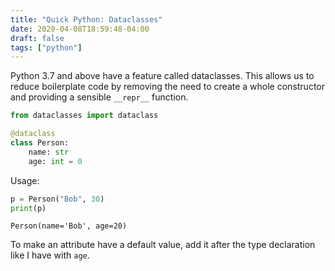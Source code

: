 ```yaml
---
title: "Quick Python: Dataclasses"
date: 2020-04-08T18:59:48-04:00
draft: false
tags: ["python"]
---
```


Python 3.7 and above have a feature called dataclasses. This allows us to reduce boilerplate code by removing the need to create a whole constructor and providing a sensible `__repr__` function.

```python
from dataclasses import dataclass

@dataclass
class Person:
    name: str
    age: int = 0
```

Usage:

```python
p = Person("Bob", 30)
print(p)
```

```
Person(name='Bob', age=20)
```

To make an attribute have a default value, add it after the type declaration like I have with `age`.

